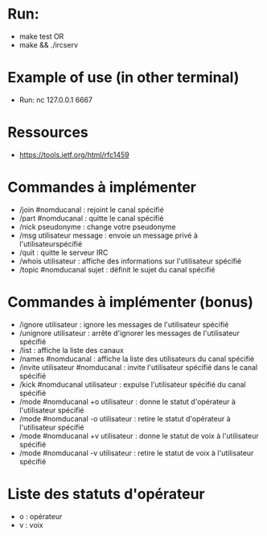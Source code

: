 # Run:
- make test
OR
- make && ./ircserv <port> <password>

# Example of use (in other terminal)
- Run: nc 127.0.0.1 6667

# Ressources
- https://tools.ietf.org/html/rfc1459

# Commandes à implémenter
- /join #nomducanal : rejoint le canal spécifié
- /part #nomducanal : quitte le canal spécifié
- /nick pseudonyme : change votre pseudonyme
- /msg utilisateur message : envoie un message privé à l'utilisateurspécifié
- /quit : quitte le serveur IRC
- /whois utilisateur : affiche des informations sur l'utilisateur spécifié
- /topic #nomducanal sujet : définit le sujet du canal spécifié

# Commandes à implémenter (bonus)
- /ignore utilisateur : ignore les messages de l'utilisateur spécifié
- /unignore utilisateur : arrête d'ignorer les messages de l'utilisateur spécifié
- /list : affiche la liste des canaux
- /names #nomducanal : affiche la liste des utilisateurs du canal spécifié
- /invite utilisateur #nomducanal : invite l'utilisateur spécifié dans le canal spécifié
- /kick #nomducanal utilisateur : expulse l'utilisateur spécifié du canal spécifié
- /mode #nomducanal +o utilisateur : donne le statut d'opérateur à l'utilisateur spécifié
- /mode #nomducanal -o utilisateur : retire le statut d'opérateur à l'utilisateur spécifié
- /mode #nomducanal +v utilisateur : donne le statut de voix à l'utilisateur spécifié
- /mode #nomducanal -v utilisateur : retire le statut de voix à l'utilisateur spécifié

# Liste des statuts d'opérateur
- o : opérateur
- v : voix
